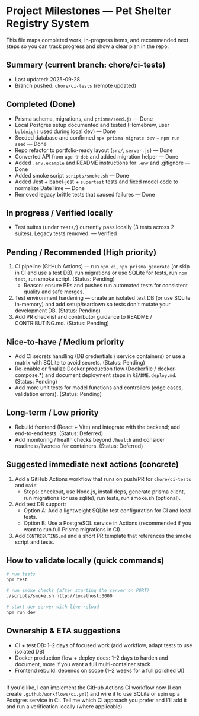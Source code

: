 # Project Milestones — Pet Shelter Registry System

This file maps completed work, in-progress items, and recommended next steps so you can track progress and show a clear plan in the repo.

## Summary (current branch: chore/ci-tests)
- Last updated: 2025-09-28
- Branch pushed: `chore/ci-tests` (remote updated)

## Completed (Done)
- Prisma schema, migrations, and `prisma/seed.js` — Done
- Local Postgres setup documented and tested (Homebrew, user `boldnight` used during local dev) — Done
- Seeded database and confirmed `npx prisma migrate dev` + `npm run seed` — Done
- Repo refactor to portfolio-ready layout (`src/`, `server.js`) — Done
- Converted API from `age` -> `dob` and added migration helper — Done
- Added `.env.example` and README instructions for `.env` and .gitignore — Done
- Added smoke script `scripts/smoke.sh` — Done
- Added Jest + babel-jest + `supertest` tests and fixed model code to normalize DateTime — Done
- Removed legacy brittle tests that caused failures — Done

## In progress / Verified locally
- Test suites (under `tests/`) currently pass locally (3 tests across 2 suites). Legacy tests removed. — Verified

## Pending / Recommended (High priority)
1. CI pipeline (GitHub Actions) — run `npm ci`, `npx prisma generate` (or skip in CI and use a test DB), run migrations or use SQLite for tests, run `npm test`, run smoke script. (Status: Pending)
   - Reason: ensure PRs and pushes run automated tests for consistent quality and safe merges.
2. Test environment hardening — create an isolated test DB (or use SQLite in-memory) and add setup/teardown so tests don't mutate your development DB. (Status: Pending)
3. Add PR checklist and contributor guidance to README / CONTRIBUTING.md. (Status: Pending)

## Nice-to-have / Medium priority
- Add CI secrets handling (DB credentials / service containers) or use a matrix with SQLite to avoid secrets. (Status: Pending)
- Re-enable or finalize Docker production flow (Dockerfile / docker-compose.*) and document deployment steps in `README.deploy.md`. (Status: Pending)
- Add more unit tests for model functions and controllers (edge cases, validation errors). (Status: Pending)

## Long-term / Low priority
- Rebuild frontend (React + Vite) and integrate with the backend; add end-to-end tests. (Status: Deferred)
- Add monitoring / health checks beyond `/health` and consider readiness/liveness for containers. (Status: Deferred)

## Suggested immediate next actions (concrete)
1. Add a GitHub Actions workflow that runs on push/PR for `chore/ci-tests` and `main`:
   - Steps: checkout, use Node.js, install deps, generate prisma client, run migrations (or use sqlite), run tests, run smoke.sh (optional).
2. Add test DB support:
   - Option A: Add a lightweight SQLite test configuration for CI and local tests.
   - Option B: Use a PostgreSQL service in Actions (recommended if you want to run full Prisma migrations in CI).
3. Add `CONTRIBUTING.md` and a short PR template that references the smoke script and tests.

## How to validate locally (quick commands)
```bash
# run tests
npm test

# run smoke checks (after starting the server on PORT)
./scripts/smoke.sh http://localhost:3000

# start dev server with live reload
npm run dev
```

## Ownership & ETA suggestions
- CI + test DB: 1–2 days of focused work (add workflow, adapt tests to use isolated DB)
- Docker production flow + deploy docs: 1–2 days to harden and document, more if you want a full multi-container stack
- Frontend rebuild: depends on scope (1–2 weeks for a full polished UI)

---
If you'd like, I can implement the GitHub Actions CI workflow now (I can create `.github/workflows/ci.yml`) and wire it to use SQLite or spin up a Postgres service in CI. Tell me which CI approach you prefer and I'll add it and run a verification locally (where applicable).
